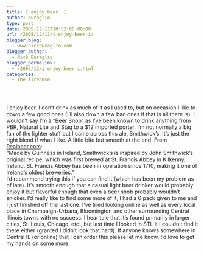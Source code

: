 ```yaml
---
title: I enjoy beer. I
author: buraglio
type: post
date: 2005-12-11T10:52:00+00:00
url: /2005/12/11/i-enjoy-beer-i/
blogger_blog:
  - www.nickburaglio.com
blogger_author:
  - Nick Buraglio
blogger_permalink:
  - /2005/12/i-enjoy-beer-i.html
categories:
  - The firehose

---
```

<div>
</div>

[<img src="http://www.buraglio.com/pics/beer/Smithwicks-707133.jpg" border="0" alt="" />][1]

I enjoy beer. I don&#8217;t drink as much of it as I used to, but on occasion I like to down a few good ones (I&#8217;ll also down a few bad ones if that is all there is). I wouldn&#8217;t say I&#8217;m a &#8220;Beer Snob&#8221; as I&#8217;ve been known to drink anything from PBR, Natural Lite and Stag to a $12 imported porter. I&#8217;m not normally a big fan of the lighter stuff but I came across this ale, Smithwick&#8217;s. It&#8217;s just the right blend if what I like. A little bite but smooth at the end. From [Realbeer.com][2]:  
&#8220;Made by Guinness in Ireland, Smithwick&#8217;s is inspired by John Smithwick&#8217;s original recipe, which was first brewed at St. Francis Abbey in Kilkenny, Ireland. St. Francis Abbey has been in operation since 1710, making it one of Ireland&#8217;s oldest breweries.&#8221;  
I&#8217;d recommend trying this if you can find it (which has been my problem as of late). It&#8217;s smooth enough that a casual light beer drinker would probably enjoy it but flavorful enough that even a beer snob probably wouldn&#8217;t snicker. I&#8217;d really like to find some more of it, I had a 6 pack given to me and I just finished off the last one. I&#8217;ve tried looking online as well as every local place in Champaign-Urbana, Bloomington and other surrounding Central Illinois towns with no success. I hear tale that it&#8217;s found primarily in larger cities, St. Louis, Chicago, etc., but last time I looked in STL it I couldn&#8217;t find it there either (granted I didn&#8217;t look that hard). If anyone knows somewhere in Central IL (or online) that I can order this please let me know. I&#8217;d love to get my hands on some more.

<div>
</div>

 [1]: http://www.buraglio.com/pics/beer/Smithwicks-707133.jpg
 [2]: http://www.realbeer.com/